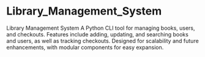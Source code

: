 # Library_Management_System
Library Management System 
  A Python CLI tool for managing books, users, and checkouts. Features include adding, updating, and searching books and users, as well as tracking checkouts. Designed for scalability and future enhancements, with modular components for easy expansion.
